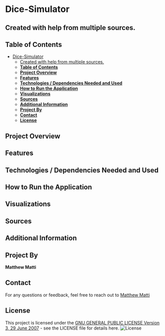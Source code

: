 # Dice-Simulator
## Created  with help from multiple sources.
## **Table of Contents**

- [Dice-Simulator](#dice-simulator)
  - [Created  with help from multiple sources.](#created--with-help-from-multiple-sources)
  - [**Table of Contents**](#table-of-contents)
  - [**Project Overview**](#project-overview)
  - [**Features**](#features)
  - [**Technologies / Dependencies Needed and Used**](#technologies--dependencies-needed-and-used)
  - [**How to Run the Application**](#how-to-run-the-application)
  - [**Visualizations**](#visualizations)
  - [**Sources**](#sources)
  - [**Additional Information**](#additional-information)
  - [**Project By**](#project-by)
  - [**Contact**](#contact)
  - [**License**](#license)
## **Project Overview**


## **Features**


## **Technologies / Dependencies Needed and Used**


## **How to Run the Application**


## **Visualizations**


## **Sources**


## **Additional Information**


## **Project By**
**Matthew Matti**


## **Contact**
For any questions or feedback, feel free to reach out to [Matthew Matti]()

## **License**
This project is licensed under the [GNU GENERAL PUBLIC LICENSE Version 3, 29 June 2007](./LICENSE) - see the LICENSE file for details here.
![License](https://img.shields.io/badge/license-GPL%203-blue)
